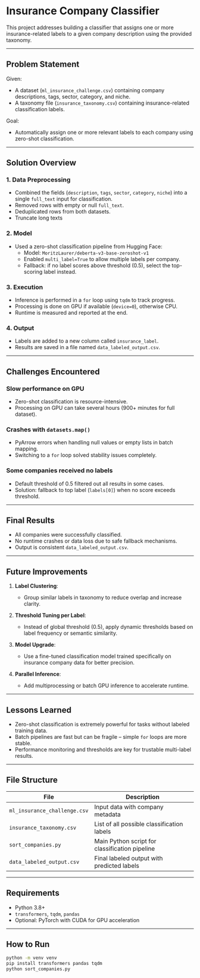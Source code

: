 # Insurance Company Classifier

This project addresses building a classifier that assigns one or more insurance-related labels to a given company description using the provided taxonomy.

---

## Problem Statement

Given:

- A dataset (`ml_insurance_challenge.csv`) containing company descriptions, tags, sector, category, and niche.
- A taxonomy file (`insurance_taxonomy.csv`) containing insurance-related classification labels.

Goal:

- Automatically assign one or more relevant labels to each company using zero-shot classification.

---

## Solution Overview

### 1. **Data Preprocessing**

- Combined the fields (`description`, `tags`, `sector`, `category`, `niche`) into a single `full_text` input for classification.
- Removed rows with empty or null `full_text`.
- Deduplicated rows from both datasets.
- Truncate long texts

### 2. **Model**

- Used a zero-shot classification pipeline from Hugging Face:
  - Model: `MoritzLaurer/deberta-v3-base-zeroshot-v1`
  - Enabled `multi_label=True` to allow multiple labels per company.
  - Fallback: if no label scores above threshold (0.5), select the top-scoring label instead.

### 3. **Execution**

- Inference is performed in a `for` loop using `tqdm` to track progress.
- Processing is done on GPU if available (`device=0`), otherwise CPU.
- Runtime is measured and reported at the end.

### 4. **Output**

- Labels are added to a new column called `insurance_label`.
- Results are saved in a file named `data_labeled_output.csv`.

---

## Challenges Encountered

### Slow performance on GPU

- Zero-shot classification is resource-intensive.
- Processing on GPU can take several hours (900+ minutes for full dataset).

### Crashes with `datasets.map()`

- PyArrow errors when handling null values or empty lists in batch mapping.
- Switching to a `for` loop solved stability issues completely.

### Some companies received no labels

- Default threshold of 0.5 filtered out all results in some cases.
- Solution: fallback to top label (`labels[0]`) when no score exceeds threshold.

---

## Final Results

- All companies were successfully classified.
- No runtime crashes or data loss due to safe fallback mechanisms.
- Output is consistent  `data_labeled_output.csv`.

---

## Future Improvements

1. **Label Clustering**:
   - Group similar labels in taxonomy to reduce overlap and increase clarity.

2. **Threshold Tuning per Label**:
   - Instead of global threshold (0.5), apply dynamic thresholds based on label frequency or semantic similarity.

3. **Model Upgrade**:
   - Use a fine-tuned classification model trained specifically on insurance company data for better precision.

4. **Parallel Inference**:
   - Add multiprocessing or batch GPU inference to accelerate runtime.

---

## Lessons Learned

- Zero-shot classification is extremely powerful for tasks without labeled training data.
- Batch pipelines are fast but can be fragile – simple `for` loops are more stable.
- Performance monitoring and thresholds are key for trustable multi-label results.

---

## File Structure

| File                      | Description                                       |
|---------------------------|---------------------------------------------------|
| `ml_insurance_challenge.csv` | Input data with company metadata                |
| `insurance_taxonomy.csv`     | List of all possible classification labels      |
| `sort_companies.py`          | Main Python script for classification pipeline  |
| `data_labeled_output.csv`    | Final labeled output with predicted labels      |

---

## Requirements

- Python 3.8+
- `transformers`, `tqdm`, `pandas`
- Optional: PyTorch with CUDA for GPU acceleration

---

## How to Run

```bash
python -m venv venv
pip install transformers pandas tqdm
python sort_companies.py
